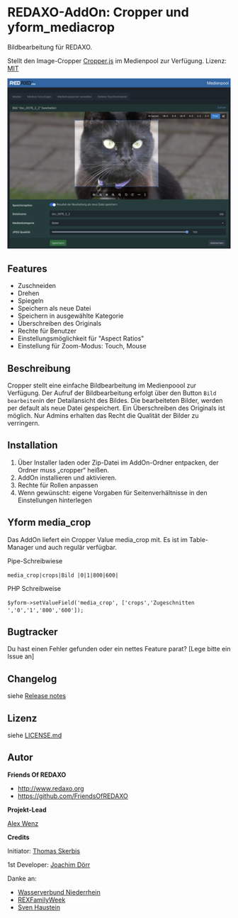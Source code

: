 REDAXO-AddOn: Cropper und yform_mediacrop
================================================================================

Bildbearbeitung für REDAXO.

Stellt den Image-Cropper [Cropper.js](https://fengyuanchen.github.io/cropperjs/) im Medienpool zur Verfügung. Lizenz: [MIT](https://github.com/fengyuanchen/cropperjs/blob/master/LICENSE)

![Screenshot](https://github.com/FriendsOfREDAXO/cropper/raw/assets/cropper_screenshot.png)

## Features
- Zuschneiden 
- Drehen
- Spiegeln
- Speichern als neue Datei
- Speichern in ausgewählte Kategorie
- Überschreiben des Originals
- Rechte für Benutzer
- Einstellungsmöglichkeit für "Aspect Ratios"
- Einstellung für Zoom-Modus: Touch, Mouse

## Beschreibung 

Cropper stellt eine einfache Bildbearbeitung im Medienpoool zur Verfügung. Der Aufruf der Bildbearbeitung erfolgt über den Button `Bild bearbeiten`in der Detailansicht des Bildes. Die bearbeiteten Bilder, werden per default als neue Datei gespeichert. Ein Überschreiben des Originals ist möglich. Nur Admins erhalten das Recht die Qualität der Bilder zu verringern.

## Installation

1. Über Installer laden oder Zip-Datei im AddOn-Ordner entpacken, der Ordner muss „cropper“ heißen.
2. AddOn installieren und aktivieren.
3. Rechte für Rollen anpassen
4. Wenn gewünscht: eigene Vorgaben für Seitenverhältnisse in den Einstellungen hinterlegen

## Yform media_crop

Das AddOn liefert ein Cropper Value media_crop mit. Es ist im Table-Manager und auch regulär verfügbar. 

Pipe-Schreibwiese 

`media_crop|crops|Bild |0|1|800|600|`

PHP Schreibweise 

`$yform->setValueField('media_crop', ['crops','Zugeschnitten ','0','1','800','600']);`

## Bugtracker

Du hast einen Fehler gefunden oder ein nettes Feature parat? [Lege bitte ein Issue an]

## Changelog

siehe [Release notes](https://github.com/FriendsOfREDAXO/cropper/releases)

## Lizenz

siehe [LICENSE.md](https://github.com/FriendsOfREDAXO/cropper/blob/master/LICENSE.md)


## Autor

**Friends Of REDAXO**

* http://www.redaxo.org
* https://github.com/FriendsOfREDAXO

**Projekt-Lead**

[Alex Wenz](https://github.com/alexwenz)


**Credits**

Initiator: 
[Thomas Skerbis](https://github.com/skerbis)

1st Developer: 
[Joachim Dörr](https://github.com/joachimdoerr)

Danke an: 

- [Wasserverbund Niederrhein](https://wv-n.de)
- [REXFamilyWeek](https://ferien-am-tressower-see.de/rexfamilyweek-2023/)
- [Sven Haustein](https://github.com/shauste)



